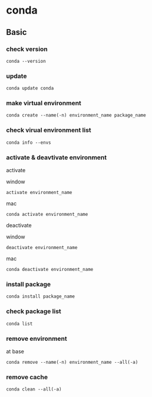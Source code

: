 # conda

## Basic

### check version

```
conda --version
```

### update

```
conda update conda
```

### make virtual environment

```
conda create --name(-n) environment_name package_name
```

### check virual environment list

```
conda info --envs
```

### activate & deavtivate environment

activate

window
```
activate environment_name
```

mac
```
conda activate environment_name
```

deactivate

window
```
deactivate environment_name
```

mac
```
conda deactivate environment_name
```

### install package

```
conda install package_name
```

### check package list

```
conda list
```

### remove environment

at base
```
conda remove --name(-n) environment_name --all(-a)
```

### remove cache

```
conda clean --all(-a)
```

